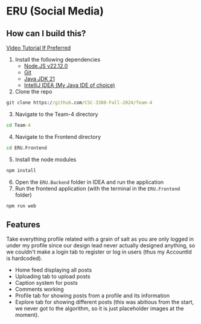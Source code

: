 # ERU (Social Media)

## How can I build this?

[Video Tutorial If Preferred](https://github.com/CSC-3380-Fall-2024/Team-4/blob/main/ReadMeFiles/BuildingAndRunning.mp4)

1. Install the following dependencies
    - [Node.JS v22.12.0](https://nodejs.org/en)
    - [Git](https://git-scm.com/downloads)
    - [Java JDK 21](https://www.oracle.com/java/technologies/downloads/#java21)
    - [IntelliJ IDEA (My Java IDE of choice)](https://www.jetbrains.com/idea/)
2. Clone the repo
```cmd
git clone https://github.com/CSC-3380-Fall-2024/Team-4
```
3. Navigate to the Team-4 directory
```cmd
cd Team-4
```
4. Navigate to the Frontend directory
```cmd
cd ERU.Frontend
```
5. Install the node modules
```cmd
npm install
```
6. Open the `ERU.Backend` folder in IDEA and run the application
7. Run the frontend application (with the terminal in the `ERU.Frontend` folder)
```cmd
npm run web
```

## Features
Take everything profile related with a grain of salt as you are only logged in under my profile since our design lead never actually designed anything, so we couldn't make a login tab to register or log in users (thus my AccountId is hardcoded).
- Home feed displaying all posts
- Uploading tab to upload posts
- Caption system for posts
- Comments working
- Profile tab for showing posts from a profile and its information
- Explore tab for showing different posts (this was abitious from the start, we never got to the algorithm, so it is just placeholder images at the moment).
